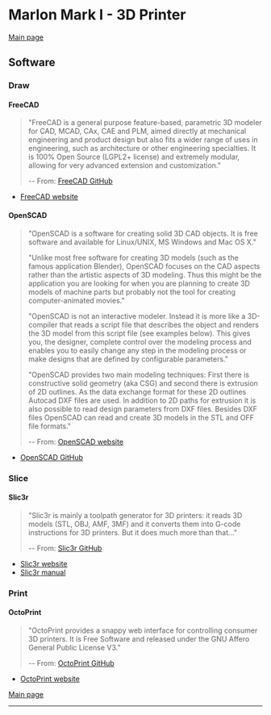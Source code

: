 # Marlon Mark I - 3D Printer

[Main page]

## Software

### Draw

#### FreeCAD
> "FreeCAD is a general purpose feature-based, parametric 3D modeler for CAD, MCAD, CAx, CAE and PLM, aimed directly at mechanical engineering and product design but also fits a wider range of uses in engineering, such as architecture or other engineering specialties. It is 100% Open Source (LGPL2+ license) and extremely modular, allowing for very advanced extension and customization."
>
> -- From: [FreeCAD GitHub]

- [FreeCAD website](http://www.freecadweb.org)

#### OpenSCAD
> "OpenSCAD is a software for creating solid 3D CAD objects. It is free software and available for Linux/UNIX, MS Windows and Mac OS X."
>
> "Unlike most free software for creating 3D models (such as the famous application Blender), OpenSCAD focuses on the CAD aspects rather than the artistic aspects of 3D modeling. Thus this might be the application you are looking for when you are planning to create 3D models of machine parts but probably not the tool for creating computer-animated movies."
>
> "OpenSCAD is not an interactive modeler. Instead it is more like a 3D-compiler that reads a script file that describes the object and renders the 3D model from this script file (see examples below). This gives you, the designer, complete control over the modeling process and enables you to easily change any step in the modeling process or make designs that are defined by configurable parameters."
>
> "OpenSCAD provides two main modeling techniques: First there is constructive solid geometry (aka CSG) and second there is extrusion of 2D outlines. As the data exchange format for these 2D outlines Autocad DXF files are used. In addition to 2D paths for extrusion it is also possible to read design parameters from DXF files. Besides DXF files OpenSCAD can read and create 3D models in the STL and OFF file formats."
>
> -- From: [OpenSCAD website]

- [OpenSCAD GitHub]

### Slice

#### Slic3r
> "Slic3r is mainly a toolpath generator for 3D printers: it reads 3D models (STL, OBJ, AMF, 3MF) and it converts them into G-code instructions for 3D printers. But it does much more than that..."
>
> -- From: [Slic3r GitHub]

- [Slic3r website]
- [Slic3r manual]

### Print

#### OctoPrint
> "OctoPrint provides a snappy web interface for controlling consumer 3D printers. It is Free Software and released under the GNU Affero General Public License V3."
>
> -- From: [OctoPrint GitHub]

- [OctoPrint website]

[Main page]

---

[Main page]: ../README.md
[FreeCAD website]: https://www.freecadweb.org/
[FreeCAD GitHub]: https://github.com/FreeCAD/FreeCAD
[OpenSCAD website]: http://www.openscad.org/
[OpenSCAD GitHub]: https://github.com/openscad/openscad/
[Slic3r website]: http://slic3r.org/
[Slic3r manual]: http://manual.slic3r.org/advanced/command-line
[Slic3r GitHub]: https://github.com/slic3r/Slic3r
[OctoPrint website]: https://octoprint.org/
[OctoPrint GitHub]: https://github.com/foosel/OctoPrint
